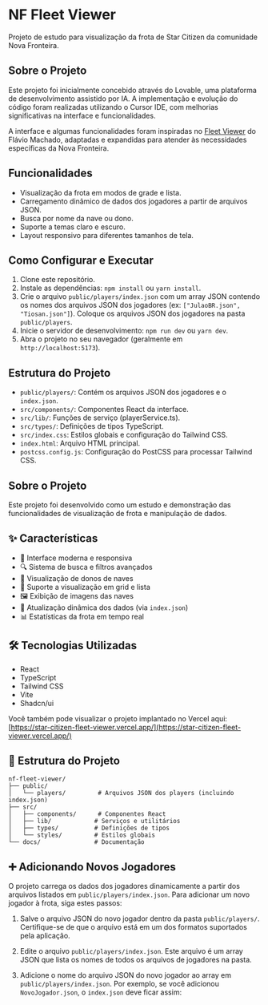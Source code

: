 # NF Fleet Viewer

Projeto de estudo para visualização da frota de Star Citizen da comunidade Nova Fronteira.

## Sobre o Projeto

Este projeto foi inicialmente concebido através do Lovable, uma plataforma de desenvolvimento assistido por IA. A implementação e evolução do código foram realizadas utilizando o Cursor IDE, com melhorias significativas na interface e funcionalidades.

A interface e algumas funcionalidades foram inspiradas no [Fleet Viewer](https://www.flaviomachado.com.br/frota/) do Flávio Machado, adaptadas e expandidas para atender às necessidades específicas da Nova Fronteira.

## Funcionalidades

- Visualização da frota em modos de grade e lista.
- Carregamento dinâmico de dados dos jogadores a partir de arquivos JSON.
- Busca por nome da nave ou dono.
- Suporte a temas claro e escuro.
- Layout responsivo para diferentes tamanhos de tela.

## Como Configurar e Executar

1. Clone este repositório.
2. Instale as dependências: `npm install` ou `yarn install`.
3. Crie o arquivo `public/players/index.json` com um array JSON contendo os nomes dos arquivos JSON dos jogadores (ex: `["JulaoBR.json", "Tiosan.json"]`). Coloque os arquivos JSON dos jogadores na pasta `public/players`.
4. Inicie o servidor de desenvolvimento: `npm run dev` ou `yarn dev`.
5. Abra o projeto no seu navegador (geralmente em `http://localhost:5173`).

## Estrutura do Projeto

- `public/players/`: Contém os arquivos JSON dos jogadores e o `index.json`.
- `src/components/`: Componentes React da interface.
- `src/lib/`: Funções de serviço (playerService.ts).
- `src/types/`: Definições de tipos TypeScript.
- `src/index.css`: Estilos globais e configuração do Tailwind CSS.
- `index.html`: Arquivo HTML principal.
- `postcss.config.js`: Configuração do PostCSS para processar Tailwind CSS.

## Sobre o Projeto

Este projeto foi desenvolvido como um estudo e demonstração das funcionalidades de visualização de frota e manipulação de dados.

## ✨ Características

- 🎨 Interface moderna e responsiva
- 🔍 Sistema de busca e filtros avançados
- 👥 Visualização de donos de naves
- 📱 Suporte a visualização em grid e lista
- 🖼️ Exibição de imagens das naves
- 🔄 Atualização dinâmica dos dados (via `index.json`)
- 📊 Estatísticas da frota em tempo real

## 🛠️ Tecnologias Utilizadas

- React
- TypeScript
- Tailwind CSS
- Vite
- Shadcn/ui

Você também pode visualizar o projeto implantado no Vercel aqui:
[https://star-citizen-fleet-viewer.vercel.app/](https://star-citizen-fleet-viewer.vercel.app/)

## 📁 Estrutura do Projeto

```
nf-fleet-viewer/
├── public/
│   └── players/         # Arquivos JSON dos players (incluindo index.json)
├── src/
│   ├── components/      # Componentes React
│   ├── lib/            # Serviços e utilitários
│   ├── types/          # Definições de tipos
│   └── styles/         # Estilos globais
└── docs/               # Documentação
```

## ➕ Adicionando Novos Jogadores

O projeto carrega os dados dos jogadores dinamicamente a partir dos arquivos listados em `public/players/index.json`. Para adicionar um novo jogador à frota, siga estes passos:

1.  Salve o arquivo JSON do novo jogador dentro da pasta `public/players/`. Certifique-se de que o arquivo está em um dos formatos suportados pela aplicação.
2.  Edite o arquivo `public/players/index.json`. Este arquivo é um array JSON que lista os nomes de todos os arquivos de jogadores na pasta.
3.  Adicione o nome do arquivo JSON do novo jogador ao array em `public/players/index.json`. Por exemplo, se você adicionou `NovoJogador.json`, o `index.json` deve ficar assim:

    ```